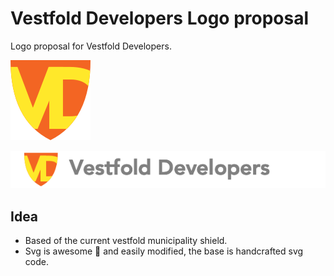 # Vestfold Developers Logo proposal

Logo proposal for Vestfold Developers.

![logo](/logo.png)

![full](/full-logo.png)

## Idea
- Based of the current vestfold municipality shield.
- Svg is awesome :tada: and easily modified, the base is handcrafted svg code.

